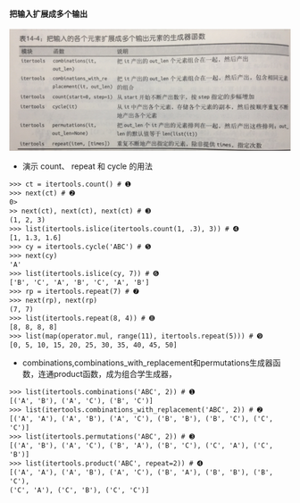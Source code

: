 
#### 把输入扩展成多个输出

![](14_可迭代对象、迭代器和生成器/把输入的扩展为多个输出的生成函数.jpg)
* 演示 count、 repeat 和 cycle 的用法
```
>>> ct = itertools.count() # ➊
>>> next(ct) # ➋
0>
>> next(ct), next(ct), next(ct) # ➌
(1, 2, 3)
>>> list(itertools.islice(itertools.count(1, .3), 3)) # ➍
[1, 1.3, 1.6]
>>> cy = itertools.cycle('ABC') # ➎
>>> next(cy)
'A'
>>> list(itertools.islice(cy, 7)) # ➏
['B', 'C', 'A', 'B', 'C', 'A', 'B']
>>> rp = itertools.repeat(7) # ➐
>>> next(rp), next(rp)
(7, 7)
>>> list(itertools.repeat(8, 4)) # ➑
[8, 8, 8, 8]
>>> list(map(operator.mul, range(11), itertools.repeat(5))) # ➒
[0, 5, 10, 15, 20, 25, 30, 35, 40, 45, 50]
```
* combinations,combinations_with_replacement和permutations生成器函数，连通product函数，成为组合学生成器，
```
>>> list(itertools.combinations('ABC', 2)) # ➊
[('A', 'B'), ('A', 'C'), ('B', 'C')]
>>> list(itertools.combinations_with_replacement('ABC', 2)) # ➋
[('A', 'A'), ('A', 'B'), ('A', 'C'), ('B', 'B'), ('B', 'C'), ('C', 'C')]
>>> list(itertools.permutations('ABC', 2)) # ➌
[('A', 'B'), ('A', 'C'), ('B', 'A'), ('B', 'C'), ('C', 'A'), ('C', 'B')]
>>> list(itertools.product('ABC', repeat=2)) # ➍
[('A', 'A'), ('A', 'B'), ('A', 'C'), ('B', 'A'), ('B', 'B'), ('B', 'C'),
('C', 'A'), ('C', 'B'), ('C', 'C')]
```